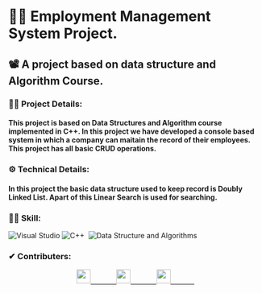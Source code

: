 # 👨‍💻 Employment Management System Project.
## 📽 A project based on data structure and Algorithm Course.

### 🕵️‍♂️ Project Details:
####  This project is based on Data Structures and Algorithm course implemented in C++. In this project we have developed a console based system in which a company can maitain the record of their employees. This project has all basic CRUD operations.

### ⚙ Technical Details:
#### In this project the basic data structure used to keep record is Doubly Linked List. Apart of this Linear Search is used for searching.

### 🤹‍♂️ Skill:
![Visual Studio](https://img.shields.io/badge/-Visual%20Studio-00CCBB?style=for-the-badge&logo=visual-studio)
![C++](https://img.shields.io/badge/-C++-999999?logo=C%2B%2B&style=for-the-badge&logoColor=white)&nbsp;
![Data Structure and Algorithms](https://img.shields.io/badge/-Data%20Structures%20and%20Algorithms-14A0C4?&style=for-the-badge&logoColor=white)&nbsp;

### ✔ Contributers:
<p align="center">
  <a href="https://github.com/faraasat">
    <img height="28em" src="https://img.shields.io/badge/Farasat%20Ali-Farasat%20Ali-181717?style=for-the-badge&logo=github"/>&nbsp&nbsp&nbsp&nbsp&nbsp&nbsp&nbsp&nbsp&nbsp&nbsp&nbsp&nbsp
  </a>
  <a href="https://github.com/faraasat">
    <img height="28em" src="https://img.shields.io/badge/Babar%20Ali-Babar%20Ali-181717?style=for-the-badge&logo=github"/>&nbsp&nbsp&nbsp&nbsp&nbsp&nbsp&nbsp&nbsp&nbsp&nbsp&nbsp&nbsp
  </a>
  <a href="https://github.com/faraasat">
    <img height="28em" src="https://img.shields.io/badge/Shafai%20Tahir-Shafai%20Tahir-181717?style=for-the-badge&logo=github"/>&nbsp&nbsp&nbsp&nbsp&nbsp&nbsp&nbsp&nbsp&nbsp&nbsp&nbsp&nbsp
  </a>
</p>
